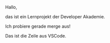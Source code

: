 Hallo,

das ist ein Lernprojekt der Developer Akademie.

Ich probiere gerade merge aus!


Das ist die Zeile aus VSCode.